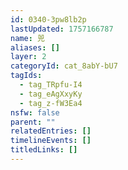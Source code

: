 ```yaml
---
id: 0340-3pw8lb2p
lastUpdated: 1757166787
name: 兕
aliases: []
layer: 2
categoryId: cat_8abY-bU7
tagIds:
  - tag_TRpfu-I4
  - tag_eAgXxyKy
  - tag_z-fW3Ea4
nsfw: false
parent: ""
relatedEntries: []
timelineEvents: []
titledLinks: []
---
```


